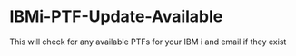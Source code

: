 # IBMi-PTF-Update-Available
This will check for any available PTFs for your IBM i and email if they exist
